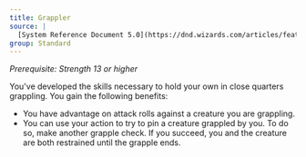 ```yaml
---
title: Grappler
source: |
  [System Reference Document 5.0](https://dnd.wizards.com/articles/features/systems-reference-document-srd)
group: Standard
---
```


*Prerequisite: Strength 13 or higher*

You've developed the skills necessary to hold your own in close quarters grappling. You gain the following benefits:

- You have advantage on attack rolls against a creature you are grappling.
- You can use your action to try to pin a creature grappled by you. To do so, make another grapple check. If you succeed, you and the creature are both restrained until the grapple ends.

